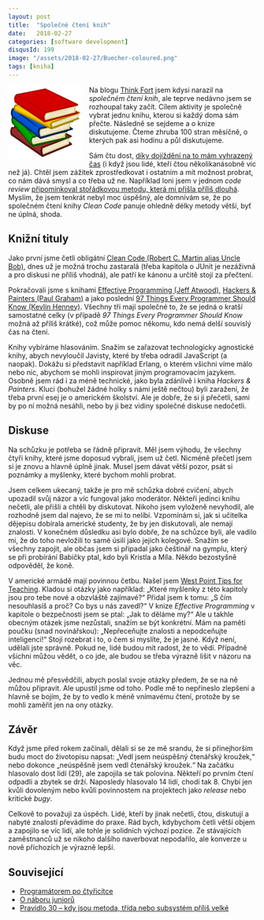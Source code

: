 ```yaml
---
layout: post
title:  "Společné čtení knih"
date:   2018-02-27
categories: [software development]
disqusId: 199
image: "/assets/2018-02-27/Buecher-coloured.png"
tags: [kniha]
---
```

<div style="float: left; margin: 0 1em 1em 0; text-align: center;"><img src="/assets/2018-02-27/Buecher-coloured.png" /></div>

Na blogu [Think Fort](https://blog.think-forth.com/2016/01/21/technicky-dluh/) jsem kdysi narazil na *společném čtení knih*, ale teprve nedávno jsem se rozhoupal taky začít. Cílem aktivity je společně vybrat jednu knihu, kterou si každý doma sám přečte. Následně se sejdeme a o knize diskutujeme. Čteme zhruba 100 stran měsíčně, o kterých pak asi hodinu a půl diskutujeme.

Sám čtu dost, [díky dojíždění na to mám vyhrazený čas](http://tisicvecikteremnedelajiradost.blogspot.cz/2014/06/187-dojizdeni-do-prace.html) (i když jsou lidé, kteří čtou několikanásobně víc než já). Chtěl jsem zážitek zprostředkovat i ostatním a mít možnost probrat, co nám dává smysl a co třeba už ne. Například loni jsem v jednom _code review_ [připomínkoval stořádkovou metodu, která mi přišla příliš dlouhá](/software%20development/2017/03/09/pravidlo-30-kdy-je-metoda-prilis-velka.html). Myslím, že jsem tenkrát nebyl moc úspěšný, ale domnívám se, že po společném čtení knihy _Clean Code_ panuje ohledně délky metody větší, byť ne úplná, shoda.

<!--more-->

## Knižní tituly

Jako první jsme četli obligátní [Clean Code (Robert C. Martin alias Uncle Bob)](https://www.goodreads.com/review/show/677612852?book_show_action=false&from_review_page=1), dnes už je možná trochu zastaralá (třeba kapitola o JUnit je nezáživná a pro diskusi ne příliš vhodná), ale patří ke kánonu a určitě stojí za přečtení.

Pokračovali jsme s knihami [Effective Programming (Jeff Atwood)](https://www.goodreads.com/review/show/773362294?book_show_action=false&from_review_page=1), [Hackers & Painters (Paul Graham)](https://www.goodreads.com/review/show/2175627620?book_show_action=false&from_review_page=1) a jako poslední [97 Things Every Programmer Should Know (Kevlin Henney)](https://www.goodreads.com/review/show/608361941?book_show_action=false&from_review_page=1). Všechny tři mají společné to, že se jedná o kratší samostatné celky (v případě _97 Things Every Programmer Should Know_ možná až příliš krátké), což může pomoc někomu, kdo nemá delší souvislý čas na čtení.

Knihy vybíráme hlasováním. Snažím se zařazovat technologicky agnostické knihy, abych nevyloučil Javisty, které by třeba odradil JavaScript (a naopak). Dokážu si představit například Erlang, o kterém všichni víme málo nebo nic, abychom se mohli inspirovat jiným programovacím jazykem. Osobně jsem rád i za méně technické, jako byla zdánlivě i kniha _Hackers & Painters_. Kluci (bohužel žádné holky s námi ještě nečtou) byli zaražení, že třeba první esej je o americkém školství. Ale je dobře, že si ji přečetli, sami by po ní možná nesáhli, nebo by ji bez vidiny společné diskuse nedočetli.

## Diskuse

Na schůzku je potřeba se řádně připravit. Měl jsem výhodu, že všechny čtyři knihy, které jsme doposud vybrali, jsem už četl. Nicméně přečetl jsem si je znovu a hlavně úplně jinak. Musel jsem dávat větší pozor, psát si poznámky a myšlenky, které bychom mohli probrat.

Jsem celkem ukecaný, takže je pro mě schůzka dobré cvičení, abych upozadil svůj názor a víc fungoval jako moderátor. Někteří jedinci knihu nečetli, ale přišli a chtěli by diskutovat. Nikoho jsem vyloženě nevyhodil, ale rozhodně jsem dal najevo, že se mi to nelíbí. Vzpomínám si, jak si učitelka dějepisu dobírala americké studenty, že by jen diskutovali, ale nemají znalosti. V konečném důsledku asi bylo dobře, že na schůzce byli, ale vadilo mi, že do toho nevložili to samé úsilí jako jejich kolegové. Snažím se všechny zapojit, ale občas jsem si připadal jako češtinář na gymplu, který se při probírání Babičky ptal, kdo byli Kristla a Míla. Někdo bezostyšně odpověděl, že koně.

V americké armádě mají povinnou četbu. Našel jsem [West Point Tips for Teaching](https://www.usma.edu/cfe/SitePages/Tips_Reading_Assignments.aspx). Kladou si otázky jako například: „Které myšlenky z této kapitoly jsou pro tebe nové a obzvláště zajímavé?“ Přidal jsem k tomu: „S čím nesouhlasíš a proč? Co bys u nás zavedl?“ V knize _Effective Programming_ v kapitole o bezpečnosti jsem se ptal: „Jak to děláme my?“ Ale u takhle obecným otázek jsme nezůstali, snažím se být konkrétní. Mám na paměti poučku (snad novinářskou): „Nepřeceňujte znalosti a nepodceňujte inteligenci!“ Stojí rozebrat i to, o čem si myslíte, že je jasné. Když není, udělali jste správně. Pokud ne, lidé budou mít radost, že to vědí. Případně všichni můžou vědět, o co jde, ale budou se třeba výrazně lišit v názoru na věc.

Jednou mě přesvědčili, abych poslal svoje otázky předem, že se na ně můžou připravit. Ale upustil jsme od toho. Podle mě to nepřineslo zlepšení a hlavně se bojím, že by to vedlo k méně vnímavému čtení, protože by se mohli zaměřit jen na ony otázky.

## Závěr

Když jsme před rokem začínali, dělali si se ze mě srandu, že si přinejhorším budu moct do životopisu napsat: „Vedl jsem neúspěšný čtenářský kroužek,“ nebo dokonce „neúspěšně jsem vedl čtenářský kroužek.“ Na začátku hlasovalo dost lidí (29), ale zapojila se tak polovina. Někteří po prvním čtení odpadli a zbytek se drží. Naposledy hlasovalo 14 lidí, chodí tak 8. Chybí jen kvůli dovoleným nebo kvůli povinnostem na projektech jako _release_ nebo kritické _bugy_.

Celkově to považuji za úspěch. Lidé, kteří by jinak nečetli, čtou, diskutují a nabyté znalosti převádíme do praxe. Rád bych, kdybychom četli větší objem a zapojilo se víc lidí, ale tohle je solidních výchozí pozice. Ze stávajících zaměstnanců už se nikoho dalšího naverbovat nepodařilo, ale konverze u nově příchozích je výrazně lepší.

## Související

* [Programátorem po čtyřicítce](/software%20development/2016/05/26/programatorem-po-ctyricitce.html)
* [O náboru juniorů](/software%20development/2018/01/26/o-naboru-junioru.html)
* [Pravidlo 30 – kdy jsou metoda, třída nebo subsystém příliš velké](/software%20development/2017/03/09/pravidlo-30-kdy-je-metoda-prilis-velka.html)